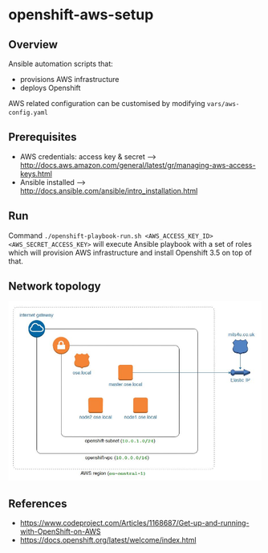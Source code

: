 # openshift-aws-setup

## Overview

Ansible automation scripts that:
 - provisions AWS infrastructure
 - deploys Openshift

AWS related configuration can be customised by modifying ```vars/aws-config.yaml```

## Prerequisites

 - AWS credentials: access key & secret --> http://docs.aws.amazon.com/general/latest/gr/managing-aws-access-keys.html
 - Ansible installed --> http://docs.ansible.com/ansible/intro_installation.html

## Run

Command ```./openshift-playbook-run.sh <AWS_ACCESS_KEY_ID> <AWS_SECRET_ACCESS_KEY>``` will execute Ansible playbook
with a set of roles which will provision AWS infrastructure and install Openshift 3.5 on top of that.

## Network topology

![Network Diagram](./docs/network-topology-openshift.jpg)

## References

 - https://www.codeproject.com/Articles/1168687/Get-up-and-running-with-OpenShift-on-AWS
 - https://docs.openshift.org/latest/welcome/index.html
 